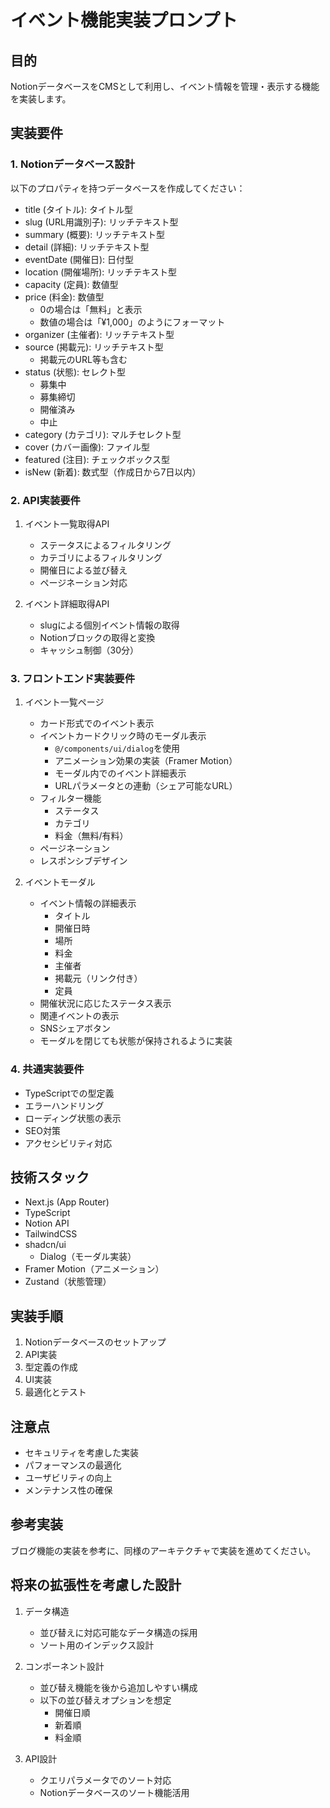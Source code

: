 # イベント機能実装プロンプト

## 目的
NotionデータベースをCMSとして利用し、イベント情報を管理・表示する機能を実装します。

## 実装要件

### 1. Notionデータベース設計
以下のプロパティを持つデータベースを作成してください：
- title (タイトル): タイトル型
- slug (URL用識別子): リッチテキスト型
- summary (概要): リッチテキスト型
- detail (詳細): リッチテキスト型
- eventDate (開催日): 日付型
- location (開催場所): リッチテキスト型
- capacity (定員): 数値型
- price (料金): 数値型
  - 0の場合は「無料」と表示
  - 数値の場合は「¥1,000」のようにフォーマット
- organizer (主催者): リッチテキスト型
- source (掲載元): リッチテキスト型
  - 掲載元のURL等も含む
- status (状態): セレクト型
  - 募集中
  - 募集締切
  - 開催済み
  - 中止
- category (カテゴリ): マルチセレクト型
- cover (カバー画像): ファイル型
- featured (注目): チェックボックス型
- isNew (新着): 数式型（作成日から7日以内）

### 2. API実装要件
1. イベント一覧取得API
   - ステータスによるフィルタリング
   - カテゴリによるフィルタリング
   - 開催日による並び替え
   - ページネーション対応

2. イベント詳細取得API
   - slugによる個別イベント情報の取得
   - Notionブロックの取得と変換
   - キャッシュ制御（30分）

### 3. フロントエンド実装要件
1. イベント一覧ページ
   - カード形式でのイベント表示
   - イベントカードクリック時のモーダル表示
     - `@/components/ui/dialog`を使用
     - アニメーション効果の実装（Framer Motion）
     - モーダル内でのイベント詳細表示
     - URLパラメータとの連動（シェア可能なURL）
   - フィルター機能
     - ステータス
     - カテゴリ
     - 料金（無料/有料）
   - ページネーション
   - レスポンシブデザイン

2. イベントモーダル
   - イベント情報の詳細表示
     - タイトル
     - 開催日時
     - 場所
     - 料金
     - 主催者
     - 掲載元（リンク付き）
     - 定員
   - 開催状況に応じたステータス表示
   - 関連イベントの表示
   - SNSシェアボタン
   - モーダルを閉じても状態が保持されるように実装

### 4. 共通実装要件
- TypeScriptでの型定義
- エラーハンドリング
- ローディング状態の表示
- SEO対策
- アクセシビリティ対応

## 技術スタック
- Next.js (App Router)
- TypeScript
- Notion API
- TailwindCSS
- shadcn/ui
  - Dialog（モーダル実装）
- Framer Motion（アニメーション）
- Zustand（状態管理）

## 実装手順
1. Notionデータベースのセットアップ
2. API実装
3. 型定義の作成
4. UI実装
5. 最適化とテスト

## 注意点
- セキュリティを考慮した実装
- パフォーマンスの最適化
- ユーザビリティの向上
- メンテナンス性の確保

## 参考実装
ブログ機能の実装を参考に、同様のアーキテクチャで実装を進めてください。

## 将来の拡張性を考慮した設計
1. データ構造
   - 並び替えに対応可能なデータ構造の採用
   - ソート用のインデックス設計

2. コンポーネント設計
   - 並び替え機能を後から追加しやすい構成
   - 以下の並び替えオプションを想定
     - 開催日順
     - 新着順
     - 料金順

3. API設計
   - クエリパラメータでのソート対応
   - Notionデータベースのソート機能活用 